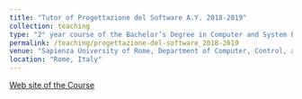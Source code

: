 ```yaml
---
title: "Tutor of Progettazione del Software A.Y. 2018-2019"
collection: teaching
type: "2° year course of the Bachelor’s Degree in Computer and System Engineering"
permalink: /teaching/progettazione-del-software_2018-2019
venue: "Sapienza University of Rome, Department of Computer, Control, and Management Engineering (DIAG) “Antonio Ruberti”"
location: "Rome, Italy"
---
```


<a href="https://sites.google.com/a/diag.uniroma1.it/progettazione-del-software-2018-19/">Web site of the Course</a>
